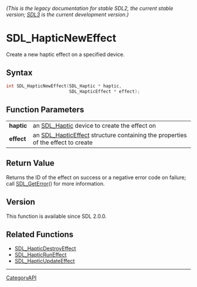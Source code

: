 ###### (This is the legacy documentation for stable SDL2, the current stable version; [SDL3](https://wiki.libsdl.org/SDL3/) is the current development version.)
# SDL_HapticNewEffect

Create a new haptic effect on a specified device.

## Syntax

```c
int SDL_HapticNewEffect(SDL_Haptic * haptic,
                        SDL_HapticEffect * effect);

```

## Function Parameters

|                |                                                                                                     |
| -------------- | --------------------------------------------------------------------------------------------------- |
| **haptic**     | an [SDL_Haptic](SDL_Haptic.md) device to create the effect on                                          |
| **effect**     | an [SDL_HapticEffect](SDL_HapticEffect.md) structure containing the properties of the effect to create |

## Return Value

Returns the ID of the effect on success or a negative error code on
failure; call [SDL_GetError](SDL_GetError.md)() for more information.

## Version

This function is available since SDL 2.0.0.

## Related Functions

* [SDL_HapticDestroyEffect](SDL_HapticDestroyEffect.md)
* [SDL_HapticRunEffect](SDL_HapticRunEffect.md)
* [SDL_HapticUpdateEffect](SDL_HapticUpdateEffect.md)

----
[CategoryAPI](CategoryAPI.md)
